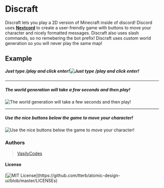   
# Discraft

Discraft lets you play a 2D version of Minecraft inside of discord!
Discord uses [**Nextcord**](https://github.com/nextcord/nextcord) to create a user-freindly game with buttons to move your character and nicely formatted messages. Discraft also uses slash commands, so no remebering the bot prefix!
Discraft uses custom world generation so you will never play the same map!

## Example
##### Just type /play and click enter!![Just type /play and click enter!](https://i.imgur.com/uYEcrxI.png)
***
##### The world generation will take a few seconds and then play!
![The world generation will take a few seconds and then play!](https://i.imgur.com/79Ig6gd.png)
***
##### Use the nice buttons below the game to move your character!
![Use the nice buttons below the game to move your character!](https://i.imgur.com/n1GOwHj.png)


### Authors
> [VasilyCodes](https://www.github.com/VasilyCodes)

#### License
[![MIT License](https://img.shields.io/apm/l/atomic-design-ui.svg?)](https://github.com/tterb/atomic-design-ui/blob/master/LICENSEs)